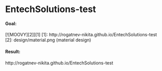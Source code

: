 # EntechSolutions-test
<h4>Goal:</h4>
[![MOOVY][2]][1]
  [1]: http://rogatnev-nikita.github.io/EntechSolutions-test
  [2]: design/material.png (material design)
<h4>Result:</h4>
http://rogatnev-nikita.github.io/EntechSolutions-test

